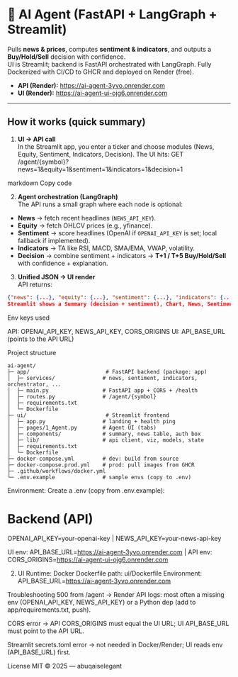 # 🤖 AI Agent (FastAPI + LangGraph + Streamlit)

Pulls **news & prices**, computes **sentiment & indicators**, and outputs a **Buy/Hold/Sell** decision with confidence.  
UI is Streamlit; backend is FastAPI orchestrated with LangGraph. Fully Dockerized with CI/CD to GHCR and deployed on Render (free).

- **API (Render):** https://ai-agent-3yvo.onrender.com  
- **UI  (Render):** https://ai-agent-ui-ojg6.onrender.com

---

## How it works (quick summary)

1) **UI → API call**  
   In the Streamlit app, you enter a ticker and choose modules (News, Equity, Sentiment, Indicators, Decision). The UI hits:
GET /agent/{symbol}?news=1&equity=1&sentiment=1&indicators=1&decision=1

markdown
Copy code

2) **Agent orchestration (LangGraph)**  
The API runs a small graph where each node is optional:
- **News** → fetch recent headlines (`NEWS_API_KEY`).
- **Equity** → fetch OHLCV prices (e.g., yfinance).
- **Sentiment** → score headlines (OpenAI if `OPENAI_API_KEY` is set; local fallback if implemented).
- **Indicators** → TA like RSI, MACD, SMA/EMA, VWAP, volatility.
- **Decision** → combine sentiment + indicators → **T+1 / T+5 Buy/Hold/Sell** with confidence + explanation.

3) **Unified JSON → UI render**  
API returns:
```json
{"news": {...}, "equity": {...}, "sentiment": {...}, "indicators": {...}, "decision": {...}}
Streamlit shows a Summary (decision + sentiment), Chart, News, Sentiment, Indicators, and JSON tabs.
```

Env keys used

API: OPENAI_API_KEY, NEWS_API_KEY, CORS_ORIGINS
UI: API_BASE_URL (points to the API URL)

Project structure
```
ai-agent/
├─ app/                        # FastAPI backend (package: app)
│  ├─ services/               # news, sentiment, indicators, orchestrator, ...
│  ├─ main.py                 # FastAPI app + CORS + /health
│  ├─ routes.py               # /agent/{symbol}
│  ├─ requirements.txt
│  └─ Dockerfile
├─ ui/                         # Streamlit frontend
│  ├─ app.py                  # landing + health ping
│  ├─ pages/1_Agent.py        # Agent UI (tabs)
│  ├─ components/             # summary, news table, auth box
│  ├─ lib/                    # api client, viz, models, state
│  ├─ requirements.txt
│  └─ Dockerfile
├─ docker-compose.yml         # dev: build from source
├─ docker-compose.prod.yml    # prod: pull images from GHCR
├─ .github/workflows/docker.yml
└─ .env.example               # sample envs (copy to .env)
```


Environment: 
Create a .env (copy from .env.example):

# Backend (API)
OPENAI_API_KEY=your-openai-key | 
NEWS_API_KEY=your-news-api-key

UI env: API_BASE_URL=https://ai-agent-3yvo.onrender.com |
API env: CORS_ORIGINS=https://ai-agent-ui-ojg6.onrender.com

2) UI
Runtime: Docker
Dockerfile path: ui/Dockerfile
Environment:
API_BASE_URL=https://ai-agent-3yvo.onrender.com

Troubleshooting
500 from /agent → Render API logs: most often a missing env (OPENAI_API_KEY, NEWS_API_KEY) or a Python dep (add to app/requirements.txt, push).

CORS error → API CORS_ORIGINS must equal the UI URL; UI API_BASE_URL must point to the API URL.

Streamlit secrets.toml error → not needed in Docker/Render; UI reads env (API_BASE_URL) first.

License
MIT © 2025 — abuqaiselegant








